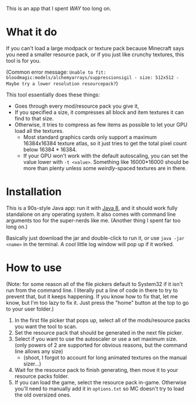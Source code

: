 This is an app that I spent _WAY_ too long on.  

# What it do

If you can't load a large modpack or texture pack because Minecraft says you need a smaller resource pack, or if you just like crunchy textures, this tool is for you.

(Common error message: `Unable to fit: bloodmagic:models/alchemyarrays/suppressionsigil - size: 512x512 - Maybe try a lower resolution resourcepack?`)

This tool essentially does these things:
* Goes through every mod/resource pack you give it,
* If you specified a size, it compresses all block and item textures it can find to that size.
* Otherwise, it tries to compress as few items as possible to let your GPU load all the textures. 
  * Most standard graphics cards only support a maximum 16384x16384 texture atlas, so it just tries to get the total pixel count below 16384 * 16384.
  * If your GPU won't work with the default autoscaling, you can set the value lower with `-t <value>`. Something like 16000*16000 should be more than plenty unless some _weirdly_-spaced textures are in there.


# Installation
This is a 90s-style Java app: run it with [Java 8](https://www.java.com/), and it should work fully standalone on any operating system. It also comes with command line arguments too for the super-nerds like me. (Another thing I spent far too long on.)

Basically just download the jar and double-click to run it, or use `java -jar <name>` in the terminal.  A cool little log window will pop up if it worked.

# How to use
(Note: for some reason all of the file pickers default to System32 if it isn't run from the command line. I literally put a line of code in there to try to prevent that, but it keeps happening. If you know how to fix that, let me know, but I'm too lazy to fix it. Just press the "home" button at the top to go to your user folder.)

1. In the first file picker that pops up, select all of the mods/resource packs you want the tool to scan.
2. Set the resource pack that should be generated in the next file picker. 
3. Select if you want to use the autoscaler or use a set maximum size. (only powers of 2 are supported for obvious reasons, but the command line allows any size)
   - (shoot, I forgot to account for long animated textures on the manual sizer...)
4. Wait for the resource pack to finish generating, then move it to your resource packs folder.
5. If you can load the game, select the resource pack in-game. Otherwise you'll need to manually add it in `options.txt` so MC doesn't try to load the old oversized ones.
